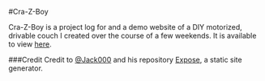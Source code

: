 #Cra-Z-Boy

Cra-Z-Boy is a project log for and a demo website of a DIY motorized, drivable couch I created over the course of a few weekends. It is available to view [here](cra-z-boy.bitballoon.com).

###Credit
Credit to [@Jack000](https://github.com/Jack000) and his repository [Expose](https://github.com/Jack000/Expose), a static site generator. 